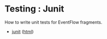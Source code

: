 # Testing : Junit

How to write unit tests for EventFlow fragments.

* [junit](src/site/markdown/index.md) ([html](https://plord12.github.io/samples/10.4.0-SNAPSHOT/testing/junit/))

